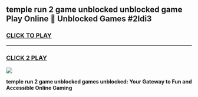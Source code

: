 
## temple run 2 game unblocked unblocked game Play Online 👋 Unblocked Games #2ldi3
<h3>
<a href="https://premium.freeplayer.one?title=temple_run_2_game_unblocked&ref=21F">CLICK TO PLAY</a></h3>
<hr>

<h3>
<a href="https://premium.freeplayer.one?title=temple_run_2_game_unblocked&ref=21F">CLICK 2 PLAY</a>
  
</h3>

<a href="https://premium.freeplayer.one?title=temple_run_2_game_unblocked&ref=21F/"><img src="https://clearcache.store/games.png"></a>


**temple run 2 game unblocked games unblocked: Your Gateway to Fun and Accessible Online Gaming**
